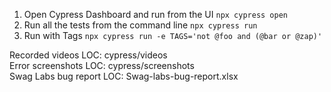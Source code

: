 1. Open Cypress Dashboard and run from the UI `npx cypress open`
2. Run all the tests from the command line `npx cypress run`
3. Run with Tags `npx cypress run -e TAGS='not @foo and (@bar or @zap)'`

Recorded videos LOC: cypress/videos\
Error screenshots LOC: cypress/screenshots\
Swag Labs bug report LOC: Swag-labs-bug-report.xlsx